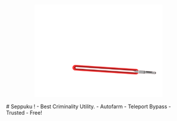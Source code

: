 <p align="center">
      <img src="https://github.com/ParellelSex/Seppuku/raw/main/Assets/seppuku.gif" style="width: 69%">
</p>
# Seppuku !
- Best Criminality Utility.
- Autofarm
- Teleport Bypass
- Trusted
- Free!

